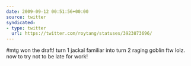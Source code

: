```yaml
---
date: 2009-09-12 00:51:56+00:00
source: twitter
syndicated:
- type: twitter
  url: https://twitter.com/roytang/statuses/3923873696/
---
```


#mtg won the draft! turn 1 jackal familiar into turn 2 raging goblin ftw lolz. now to try not to be late for work!